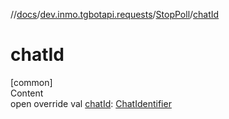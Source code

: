 //[docs](../../../index.md)/[dev.inmo.tgbotapi.requests](../index.md)/[StopPoll](index.md)/[chatId](chat-id.md)



# chatId  
[common]  
Content  
open override val [chatId](chat-id.md): [ChatIdentifier](../../dev.inmo.tgbotapi.types/-chat-identifier/index.md)  



